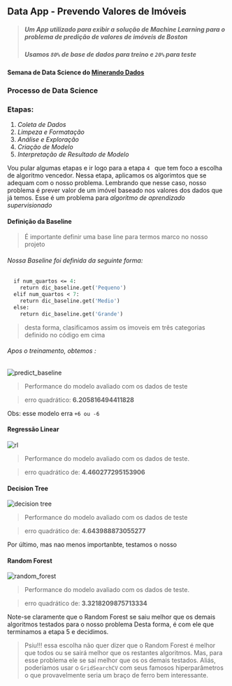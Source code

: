## Data App - Prevendo Valores de Imóveis
> ##### Um App utilizado para exibir a solução de Machine Learning para o problema de predição de valores de imóveis de Boston
> ##### Usamos ``` 80% ``` de base de dados para treino e ```20%``` para teste
####  Semana de Data Science do [Minerando Dados](https://minerandodados.com.br/)
### Processo de Data Science 
### Etapas:

1. *Coleta de Dados*
2. *Limpeza e Formatação*
3. *Análise e Exploração* 
4. *Criação de Modelo*
5. *Interpretação de Resultado de Modelo*

Vou pular algumas etapas e ir logo para a etapa ```4 ``` que tem foco a escolha de algoritmo vencedor.
Nessa etapa, aplicamos os algorimtos que se adequam com o nosso problema. Lembrando que nesse caso, nosso problema é prever valor de um imóvel baseado nos valores dos dados que já temos. Esse é um problema para *algoritmo de aprendizado supervisionado*

#### Definição da Baseline
> É importante definir uma base line para termos marco no nosso projeto 
###### Nossa Baseline foi definida da seguinte forma:
``` def retorna_baseline(num_quartos):
  if num_quartos <= 4:
    return dic_baseline.get('Pequeno')
  elif num_quartos < 7:
    return dic_baseline.get('Medio')
  else:
    return dic_baseline.get('Grande') 
```

> desta forma, clasificamos assim os imoveis em três categorias definido no código em cima

###### Apos o treinamento, obtemos :
![predict_baseline](https://user-images.githubusercontent.com/19332627/82248838-2f034200-991f-11ea-9ac1-69cf2b4a77a9.PNG)
> Performance do modelo avaliado com os dados de teste

> erro quadrático: **6.205816494411828**

Obs: esse modelo erra ```+6 ou -6 ```

#### Regressão Linear
![rl](https://user-images.githubusercontent.com/19332627/82250696-50196200-9922-11ea-8137-68749949d93e.PNG)
> Performance do modelo avaliado com os dados de teste.

> erro quadrático de: **4.460277295153906**

#### Decision Tree 
![decision tree](https://user-images.githubusercontent.com/19332627/82252671-cff4fb80-9925-11ea-9b61-dcc083f38b7f.PNG)
> Performance do modelo avaliado com os dados de teste

> erro quadrático de: **4.643988873055277**

Por último, mas nao menos importanbte, testamos o nosso 
#### Random Forest
![random_forest](https://user-images.githubusercontent.com/19332627/82253900-409d1780-9928-11ea-89ce-4133f7ab5945.PNG)
> Performance do modelo avaliado com os dados de teste.

> erro quadrático de: **3.3218209875713334**

Note-se claramente que o Random Forest se saiu melhor que os demais algoritmos testados para o nosso problema
Desta forma, é com ele que terminamos a etapa 5 e decidimos.


> Psiu!!! essa escolha não quer dizer que o Random Forest é melhor que todos ou se sairá melhor que os restantes algoritmos. Mas, para esse problema ele se saí melhor que os os demais testados. Aliás,  poderíamos usar o ``` GridSearchCV ``` com seus famosos hiperparâmetros o que provavelmente seria um braço de ferro bem interessante.
